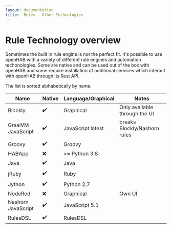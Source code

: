 ```yaml
---
layout: documentation
title:  Rules - Other Technologies
---
```


# Rule Technology overview

Sometimes the built in rule engine is not the perfect fit.
It's possible to use openHAB with a variety of different rule engines and automation techonologies.
Some are native and can be used out of the box with openHAB and some require installation of
additional services which interact with openHAB through its Rest API.

The list is sorted alphabetically by name.

| Name                | Native             | Language/Graphical  | Notes                         |
|---------------------|--------------------|---------------------|-------------------------------|
| Blockly             | :heavy_check_mark: | Graphical           | Only available through the UI |
| GraalVM JavaScript  | :heavy_check_mark: | JavaScript latest   | breaks Blockly/Nashorn rules  |
| Groovy              | :heavy_check_mark: | Groovy              |                               |
| HABApp              | :x:                | >= Python 3.8       |                               |
| Java                | :heavy_check_mark: | Java                |                               |
| jRuby               | :heavy_check_mark: | Ruby                |                               |
| Jython              | :heavy_check_mark: | Python 2.7          |                               |
| NodeRed             | :x:                | Graphical           | Own UI                        |
| Nashorn JavaScript  | :heavy_check_mark: | JavaScript 5.1      |                               |
| RulesDSL            | :heavy_check_mark: | RulesDSL            |                               |
